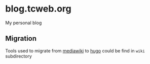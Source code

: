 # blog.tcweb.org

My personal blog

## Migration

Tools used to migrate from [mediawiki](https://www.mediawiki.org) to [hugo](http://www.gohugo.io/) could be find in `wiki` subdirectory
